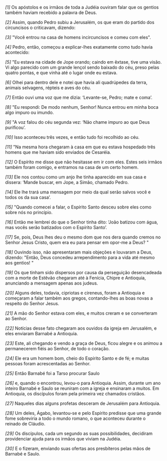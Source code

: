 *[1]* Os apóstolos e os irmãos de toda a Judéia ouviram falar que os gentios também haviam recebido a palavra de Deus.

*[2]* Assim, quando Pedro subiu a Jerusalém, os que eram do partido dos circuncisos o criticavam, dizendo:

*[3]* "Você entrou na casa de homens incircuncisos e comeu com eles".

*[4]* Pedro, então, começou a explicar-lhes exatamente como tudo havia acontecido:

*[5]* "Eu estava na cidade de Jope orando; caindo em êxtase, tive uma visão. Vi algo parecido com um grande lençol sendo baixado do céu, preso pelas quatro pontas, e que vinha até o lugar onde eu estava.

*[6]* Olhei para dentro dele e notei que havia ali quadrúpedes da terra, animais selvagens, répteis e aves do céu.

*[7]* Então ouvi uma voz que me dizia: ‘Levante-se, Pedro; mate e coma’.

*[8]* "Eu respondi: De modo nenhum, Senhor! Nunca entrou em minha boca algo impuro ou imundo.

*[9]* "A voz falou do céu segunda vez: ‘Não chame impuro ao que Deus purificou’.

*[10]* Isso aconteceu três vezes, e então tudo foi recolhido ao céu.

*[11]* "Na mesma hora chegaram à casa em que eu estava hospedado três homens que me haviam sido enviados de Cesaréia.

*[12]* O Espírito me disse que não hesitasse em ir com eles. Estes seis irmãos também foram comigo, e entramos na casa de um certo homem.

*[13]* Ele nos contou como um anjo lhe tinha aparecido em sua casa e dissera: ‘Mande buscar, em Jope, a Simão, chamado Pedro.

*[14]* Ele lhe trará uma mensagem por meio da qual serão salvos você e todos os da sua casa’.

*[15]* "Quando comecei a falar, o Espírito Santo desceu sobre eles como sobre nós no princípio.

*[16]* Então me lembrei do que o Senhor tinha dito: ‘João batizou com água, mas vocês serão batizados com o Espírito Santo’.

*[17]* Se, pois, Deus lhes deu o mesmo dom que nos dera quando cremos no Senhor Jesus Cristo, quem era eu para pensar em opor-me a Deus? "

*[18]* Ouvindo isso, não apresentaram mais objeções e louvaram a Deus, dizendo: "Então, Deus concedeu arrependimento para a vida até mesmo aos gentios! "

*[19]* Os que tinham sido dispersos por causa da perseguição desencadeada com a morte de Estêvão chegaram até à Fenícia, Chipre e Antioquia, anunciando a mensagem apenas aos judeus.

*[20]* Alguns deles, todavia, cipriotas e cireneus, foram a Antioquia e começaram a falar também aos gregos, contando-lhes as boas novas a respeito do Senhor Jesus.

*[21]* A mão do Senhor estava com eles, e muitos creram e se converteram ao Senhor.

*[22]* Notícias desse fato chegaram aos ouvidos da igreja em Jerusalém, e eles enviaram Barnabé a Antioquia.

*[23]* Este, ali chegando e vendo a graça de Deus, ficou alegre e os animou a permanecerem fiéis ao Senhor, de todo o coração.

*[24]* Ele era um homem bom, cheio do Espírito Santo e de fé; e muitas pessoas foram acrescentadas ao Senhor.

*[25]* Então Barnabé foi a Tarso procurar Saulo

*[26]* e, quando o encontrou, levou-o para Antioquia. Assim, durante um ano inteiro Barnabé e Saulo se reuniram com a igreja e ensinaram a muitos. Em Antioquia, os discípulos foram pela primeira vez chamados cristãos.

*[27]* Naqueles dias alguns profetas desceram de Jerusalém para Antioquia.

*[28]* Um deles, Ágabo, levantou-se e pelo Espírito predisse que uma grande fome sobreviria a todo o mundo romano, o que aconteceu durante o reinado de Cláudio.

*[29]* Os discípulos, cada um segundo as suas possibilidades, decidiram providenciar ajuda para os irmãos que viviam na Judéia.

*[30]* E o fizeram, enviando suas ofertas aos presbíteros pelas mãos de Barnabé e Saulo.


